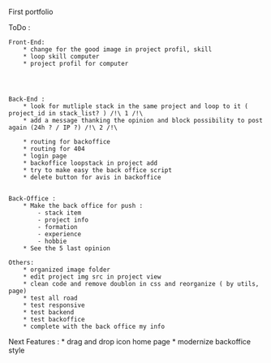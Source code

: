 First portfolio


ToDo :


    Front-End:
        * change for the good image in project profil, skill
        * loop skill computer
        * project profil for computer
        
        
        
    
    Back-End :
        * look for mutliple stack in the same project and loop to it ( project_id in stack_list? ) /!\ 1 /!\
        * add a message thanking the opinion and block possibility to post again (24h ? / IP ?) /!\ 2 /!\

        * routing for backoffice
        * routing for 404
        * login page 
        * backoffice loopstack in project add
        * try to make easy the back office script
        * delete button for avis in backoffice


    Back-Office : 
        * Make the back office for push :
            - stack item
            - project info 
            - formation 
            - experience
            - hobbie
        * See the 5 last opinion
        
    Others: 
        * organized image folder
        * edit project img src in project view
        * clean code and remove doublon in css and reorganize ( by utils, page)
        * test all road
        * test responsive
        * test backend
        * test backoffice
        * complete with the back office my info

Next Features : 
        * drag and drop icon home page 
        * modernize backoffice style
        